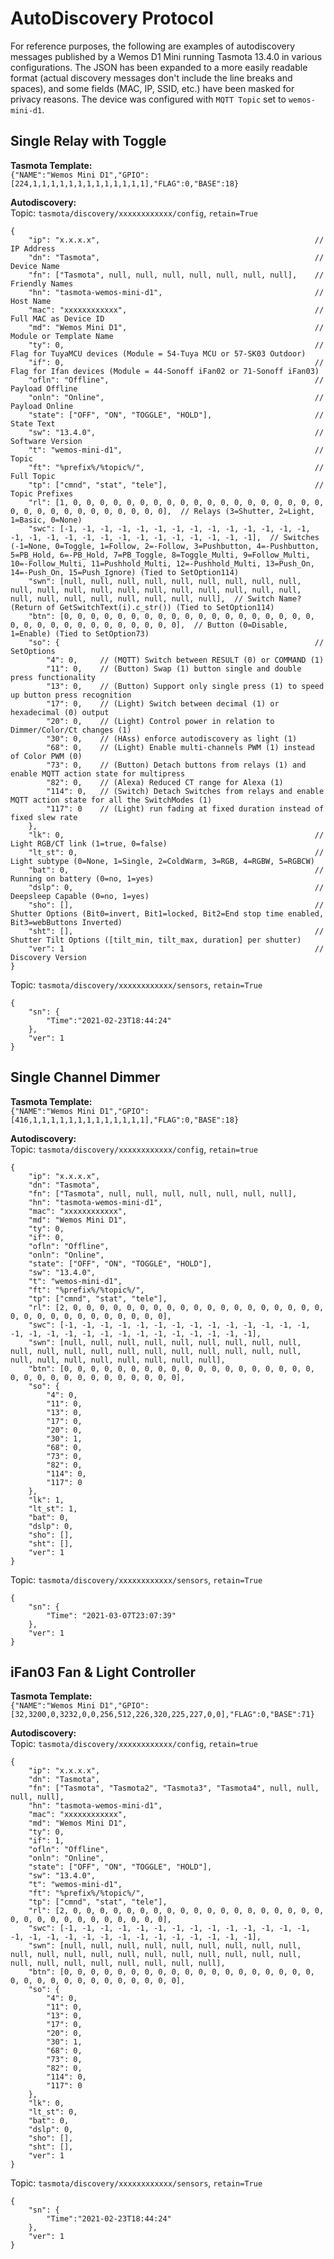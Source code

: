 # AutoDiscovery Protocol

For reference purposes, the following are examples of autodiscovery messages published by a Wemos D1 Mini running Tasmota 13.4.0 in various configurations.  The JSON has been expanded to a more easily readable format (actual discovery messages don't include the line breaks and spaces), and some fields (MAC, IP, SSID, etc.) have been masked for privacy reasons. The device was configured with `MQTT Topic` set to `wemos-mini-d1`.

## Single Relay with Toggle

**Tasmota Template:**  
`{"NAME":"Wemos Mini D1","GPIO":[224,1,1,1,1,1,1,1,1,1,1,1,1,1],"FLAG":0,"BASE":18}`

**Autodiscovery:**  
Topic: `tasmota/discovery/xxxxxxxxxxxx/config`, `retain=True`

```jsonc
{
    "ip": "x.x.x.x",                                                // IP Address
    "dn": "Tasmota",                                                // Device Name 
    "fn": ["Tasmota", null, null, null, null, null, null, null],    // Friendly Names
    "hn": "tasmota-wemos-mini-d1",                                  // Host Name
    "mac": "xxxxxxxxxxxx",                                          // Full MAC as Device ID
    "md": "Wemos Mini D1",                                          // Module or Template Name
    "ty": 0,                                                        // Flag for TuyaMCU devices (Module = 54-Tuya MCU or 57-SK03 Outdoor)
    "if": 0,                                                        // Flag for Ifan devices (Module = 44-Sonoff iFan02 or 71-Sonoff iFan03)
    "ofln": "Offline",                                              // Payload Offline
    "onln": "Online",                                               // Payload Online
    "state": ["OFF", "ON", "TOGGLE", "HOLD"],                       // State Text
    "sw": "13.4.0",                                                 // Software Version
    "t": "wemos-mini-d1",                                           // Topic
    "ft": "%prefix%/%topic%/",                                      // Full Topic
    "tp": ["cmnd", "stat", "tele"],                                 // Topic Prefixes
    "rl": [1, 0, 0, 0, 0, 0, 0, 0, 0, 0, 0, 0, 0, 0, 0, 0, 0, 0, 0, 0, 0, 0, 0, 0, 0, 0, 0, 0, 0, 0, 0, 0],  // Relays (3=Shutter, 2=Light, 1=Basic, 0=None)
    "swc": [-1, -1, -1, -1, -1, -1, -1, -1, -1, -1, -1, -1, -1, -1, -1, -1, -1, -1, -1, -1, -1, -1, -1, -1, -1, -1, -1, -1],  // Switches (-1=None, 0=Toggle, 1=Follow, 2=-Follow, 3=Pushbutton, 4=-Pushbutton, 5=PB_Hold, 6=-PB_Hold, 7=PB_Toggle, 8=Toggle_Multi, 9=Follow_Multi, 10=-Follow_Multi, 11=Pushhold_Multi, 12=-Pushhold_Multi, 13=Push_On, 14=-Push_On, 15=Push_Ignore) (Tied to SetOption114)
    "swn": [null, null, null, null, null, null, null, null, null, null, null, null, null, null, null, null, null, null, null, null, null, null, null, null, null, null, null, null],  // Switch Name? (Return of GetSwitchText(i).c_str()) (Tied to SetOption114)
    "btn": [0, 0, 0, 0, 0, 0, 0, 0, 0, 0, 0, 0, 0, 0, 0, 0, 0, 0, 0, 0, 0, 0, 0, 0, 0, 0, 0, 0, 0, 0, 0, 0],  // Button (0=Disable, 1=Enable) (Tied to SetOption73)
    "so": {                                                         // SetOptions
        "4": 0,     // (MQTT) Switch between RESULT (0) or COMMAND (1)
        "11": 0,    // (Button) Swap (1) button single and double press functionality
        "13": 0,    // (Button) Support only single press (1) to speed up button press recognition
        "17": 0,    // (Light) Switch between decimal (1) or hexadecimal (0) output
        "20": 0,    // (Light) Control power in relation to Dimmer/Color/Ct changes (1)
        "30": 0,    // (HAss) enforce autodiscovery as light (1)
        "68": 0,    // (Light) Enable multi-channels PWM (1) instead of Color PWM (0)
        "73": 0,    // (Button) Detach buttons from relays (1) and enable MQTT action state for multipress
        "82": 0,    // (Alexa) Reduced CT range for Alexa (1)
        "114": 0,   // (Switch) Detach Switches from relays and enable MQTT action state for all the SwitchModes (1)
        "117": 0    // (Light) run fading at fixed duration instead of fixed slew rate
    },
    "lk": 0,                                                        // Light RGB/CT link (1=true, 0=false) 
    "lt_st": 0,                                                     // Light subtype (0=None, 1=Single, 2=ColdWarm, 3=RGB, 4=RGBW, 5=RGBCW)
    "bat": 0,                                                       // Running on battery (0=no, 1=yes)
    "dslp": 0,                                                      // Deepsleep Capable (0=no, 1=yes)
    "sho": [],                                                      // Shutter Options (Bit0=invert, Bit1=locked, Bit2=End stop time enabled, Bit3=webButtons Inverted)
    "sht": [],                                                      // Shutter Tilt Options ([tilt_min, tilt_max, duration] per shutter)
    "ver": 1                                                        // Discovery Version
}
```

Topic: `tasmota/discovery/xxxxxxxxxxxx/sensors`, `retain=True`
```jsonc
{
    "sn": {
        "Time":"2021-02-23T18:44:24"
    },
    "ver": 1
}
```

## Single Channel Dimmer

**Tasmota Template:**  
`{"NAME":"Wemos Mini D1","GPIO":[416,1,1,1,1,1,1,1,1,1,1,1,1,1],"FLAG":0,"BASE":18}`

**Autodiscovery:**  
Topic: `tasmota/discovery/xxxxxxxxxxxx/config`, `retain=true`
```jsonc
{
    "ip": "x.x.x.x",
    "dn": "Tasmota",
    "fn": ["Tasmota", null, null, null, null, null, null, null],
    "hn": "tasmota-wemos-mini-d1",
    "mac": "xxxxxxxxxxxx",
    "md": "Wemos Mini D1",
    "ty": 0,
    "if": 0,
    "ofln": "Offline",
    "onln": "Online",
    "state": ["OFF", "ON", "TOGGLE", "HOLD"],
    "sw": "13.4.0",
    "t": "wemos-mini-d1",
    "ft": "%prefix%/%topic%/",
    "tp": ["cmnd", "stat", "tele"],
    "rl": [2, 0, 0, 0, 0, 0, 0, 0, 0, 0, 0, 0, 0, 0, 0, 0, 0, 0, 0, 0, 0, 0, 0, 0, 0, 0, 0, 0, 0, 0, 0, 0],
    "swc": [-1, -1, -1, -1, -1, -1, -1, -1, -1, -1, -1, -1, -1, -1, -1, -1, -1, -1, -1, -1, -1, -1, -1, -1, -1, -1, -1, -1],
    "swn": [null, null, null, null, null, null, null, null, null, null, null, null, null, null, null, null, null, null, null, null, null, null, null, null, null, null, null, null],
    "btn": [0, 0, 0, 0, 0, 0, 0, 0, 0, 0, 0, 0, 0, 0, 0, 0, 0, 0, 0, 0, 0, 0, 0, 0, 0, 0, 0, 0, 0, 0, 0, 0],
    "so": {
        "4": 0,
        "11": 0,
        "13": 0,
        "17": 0,
        "20": 0,
        "30": 1,
        "68": 0,
        "73": 0,
        "82": 0,
        "114": 0,
        "117": 0
    },
    "lk": 1,
    "lt_st": 1,
    "bat": 0,
    "dslp": 0,
    "sho": [],
    "sht": [],
    "ver": 1
}
```

Topic: `tasmota/discovery/xxxxxxxxxxxx/sensors`, `retain=True`
```jsonc
{
    "sn": {
        "Time": "2021-03-07T23:07:39"
    },
    "ver": 1
}
```

## iFan03 Fan & Light Controller

**Tasmota Template:**  
`{"NAME":"Wemos Mini D1","GPIO":[32,3200,0,3232,0,0,256,512,226,320,225,227,0,0],"FLAG":0,"BASE":71}`

**Autodiscovery:**  
Topic: `tasmota/discovery/xxxxxxxxxxxx/config`, `retain=true`

```jsonc
{
    "ip": "x.x.x.x",
    "dn": "Tasmota",
    "fn": ["Tasmota", "Tasmota2", "Tasmota3", "Tasmota4", null, null, null, null],
    "hn": "tasmota-wemos-mini-d1",
    "mac": "xxxxxxxxxxxx",
    "md": "Wemos Mini D1",
    "ty": 0,
    "if": 1,
    "ofln": "Offline",
    "onln": "Online",
    "state": ["OFF", "ON", "TOGGLE", "HOLD"],
    "sw": "13.4.0",
    "t": "wemos-mini-d1",
    "ft": "%prefix%/%topic%/",
    "tp": ["cmnd", "stat", "tele"],
    "rl": [2, 0, 0, 0, 0, 0, 0, 0, 0, 0, 0, 0, 0, 0, 0, 0, 0, 0, 0, 0, 0, 0, 0, 0, 0, 0, 0, 0, 0, 0, 0, 0],
    "swc": [-1, -1, -1, -1, -1, -1, -1, -1, -1, -1, -1, -1, -1, -1, -1, -1, -1, -1, -1, -1, -1, -1, -1, -1, -1, -1, -1, -1],
    "swn": [null, null, null, null, null, null, null, null, null, null, null, null, null, null, null, null, null, null, null, null, null, null, null, null, null, null, null, null],
    "btn": [0, 0, 0, 0, 0, 0, 0, 0, 0, 0, 0, 0, 0, 0, 0, 0, 0, 0, 0, 0, 0, 0, 0, 0, 0, 0, 0, 0, 0, 0, 0, 0],
    "so": {
        "4": 0,
        "11": 0,
        "13": 0,
        "17": 0,
        "20": 0,
        "30": 1,
        "68": 0,
        "73": 0,
        "82": 0,
        "114": 0,
        "117": 0
    },
    "lk": 0,
    "lt_st": 0,
    "bat": 0,
    "dslp": 0,
    "sho": [],
    "sht": [],
    "ver": 1
}
```

Topic: `tasmota/discovery/xxxxxxxxxxxx/sensors`, `retain=True`
```jsonc
{
    "sn": {
        "Time":"2021-02-23T18:44:24"
    },
    "ver": 1
}
```